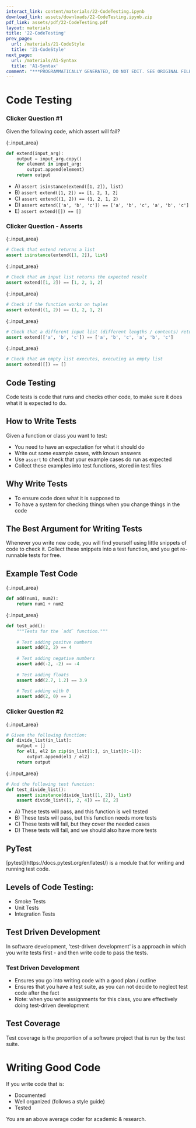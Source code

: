 ```yaml
---
interact_link: content/materials/22-CodeTesting.ipynb
download_link: assets/downloads/22-CodeTesting.ipynb.zip
pdf_link: assets/pdf/22-CodeTesting.pdf
layout: materials
title: '22-CodeTesting'
prev_page:
  url: /materials/21-CodeStyle
  title: '21-CodeStyle'
next_page:
  url: /materials/A1-Syntax
  title: 'A1-Syntax'
comment: "***PROGRAMMATICALLY GENERATED, DO NOT EDIT. SEE ORIGINAL FILES IN /content***"
---
```


# Code Testing

### Clicker Question #1

Given the following code, which assert will fail?



{:.input_area}
```python
def extend(input_arg):
    output = input_arg.copy()
    for element in input_arg:
        output.append(element)
    return output
```


- A) `assert isinstance(extend([1, 2]), list)`
- B) `assert extend([1, 2]) == [1, 2, 1, 2]`
- C) `assert extend((1, 2)) == (1, 2, 1, 2)` 
- D) `assert extend(['a', 'b', 'c']) == ['a', 'b', 'c', 'a', 'b', 'c']`
- E) `assert extend([]) == []`

### Clicker Question - Asserts



{:.input_area}
```python
# Check that extend returns a list
assert isinstance(extend([1, 2]), list)
```




{:.input_area}
```python
# Check that an input list returns the expected result
assert extend([1, 2]) == [1, 2, 1, 2]
```




{:.input_area}
```python
# Check if the function works on tuples
assert extend((1, 2)) == (1, 2, 1, 2)
```




{:.input_area}
```python
# Check that a different input list (different lengths / contents) returns expected result
assert extend(['a', 'b', 'c']) == ['a', 'b', 'c', 'a', 'b', 'c']
```




{:.input_area}
```python
# Check that an empty list executes, executing an empty list
assert extend([]) == []
```


## Code Testing

<div class="alert alert-success">
Code tests is code that runs and checks other code, to make sure it does what it is expected to do. 
</div>

## How to Write Tests

Given a function or class you want to test:
- You need to have an expectation for what it should do
- Write out some example cases, with known answers
- Use `assert` to check that your example cases do run as expected
- Collect these examples into test functions, stored in test files

## Why Write Tests

- To ensure code does what it is supposed to
- To have a system for checking things when you change things in the code

## The Best Argument for Writing Tests

<div class="alert alert-success">
Whenever you write new code, you will find yourself using little snippets of code to check it. Collect these snippets into a test function, and you get re-runnable tests for free.
</div>

## Example Test Code



{:.input_area}
```python
def add(num1, num2):
    return num1 + num2
```




{:.input_area}
```python
def test_add():
    """Tests for the `add` function."""
    
    # Test adding positve numbers
    assert add(2, 2) == 4
    
    # Test adding negative numbers
    assert add(-2, -2) == -4
    
    # Test adding floats
    assert add(2.7, 1.2) == 3.9
    
    # Test adding with 0
    assert add(2, 0) == 2
```


### Clicker Question #2



{:.input_area}
```python
# Given the following function:
def divide_list(in_list):    
    output = []
    for el1, el2 in zip(in_list[1:], in_list[0:-1]):
        output.append(el1 / el2)
    return output
```




{:.input_area}
```python
# And the following test function:
def test_divide_list():
    assert isinstance(divide_list([1, 2]), list)
    assert divide_list([1, 2, 4]) == [2, 2]
```


- A) These tests will pass, and this function is well tested
- B) These tests will pass, but this function needs more tests
- C) These tests will fail, but they cover the needed cases
- D) These tests will fail, and we should also have more tests

## PyTest

<div class="alert alert-info">
[pytest](https://docs.pytest.org/en/latest/) is a module that for writing and running test code. 
</div>

## Levels of Code Testing:

- Smoke Tests
- Unit Tests
- Integration Tests

## Test Driven Development

<div class="alert alert-success">
In software development, 'test-driven development' is a approach in which you write tests first -  and then write code to pass the tests. 
</div>

### Test Driven Development

- Ensures you go into writing code with a good plan / outline
- Ensures that you have a test suite, as you can not decide to neglect test code after the fact
- Note: when you write assignments for this class, you are effectively doing test-driven development

## Test Coverage

<div class="alert alert-success">
Test coverage is the proportion of a software project that is run by the test suite. 
</div>

# Writing Good Code

If you write code that is:
- Documented
- Well organized (follows a style guide)
- Tested

You are an above average coder for academic & research. 
